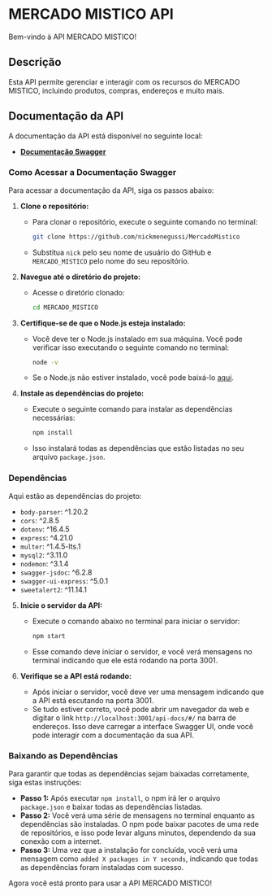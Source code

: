 # MERCADO MISTICO API

Bem-vindo à API MERCADO MISTICO!

## Descrição

Esta API permite gerenciar e interagir com os recursos do MERCADO MISTICO, incluindo produtos, compras, endereços e muito mais.

## Documentação da API

A documentação da API está disponível no seguinte local:

- **[Documentação Swagger](http://localhost:3001/api-docs/#/)**

### Como Acessar a Documentação Swagger

Para acessar a documentação da API, siga os passos abaixo:

1. **Clone o repositório:**
   - Para clonar o repositório, execute o seguinte comando no terminal:
     ```bash
     git clone https://github.com/nickmenegussi/MercadoMistico
     ```
   - Substitua `nick` pelo seu nome de usuário do GitHub e `MERCADO_MISTICO` pelo nome do seu repositório.

2. **Navegue até o diretório do projeto:**
   - Acesse o diretório clonado:
     ```bash
     cd MERCADO_MISTICO
     ```

3. **Certifique-se de que o Node.js esteja instalado:**
   - Você deve ter o Node.js instalado em sua máquina. Você pode verificar isso executando o seguinte comando no terminal:
     ```bash
     node -v
     ```
   - Se o Node.js não estiver instalado, você pode baixá-lo [aqui](https://nodejs.org/).

4. **Instale as dependências do projeto:**
   - Execute o seguinte comando para instalar as dependências necessárias:
     ```bash
     npm install
     ```
   - Isso instalará todas as dependências que estão listadas no seu arquivo `package.json`.

### Dependências

Aqui estão as dependências do projeto:

- `body-parser`: ^1.20.2
- `cors`: ^2.8.5
- `dotenv`: ^16.4.5
- `express`: ^4.21.0
- `multer`: ^1.4.5-lts.1
- `mysql2`: ^3.11.0
- `nodemon`: ^3.1.4
- `swagger-jsdoc`: ^6.2.8
- `swagger-ui-express`: ^5.0.1
- `sweetalert2`: ^11.14.1

5. **Inicie o servidor da API:**
   - Execute o comando abaixo no terminal para iniciar o servidor:
     ```bash
     npm start
     ```
   - Esse comando deve iniciar o servidor, e você verá mensagens no terminal indicando que ele está rodando na porta 3001.

6. **Verifique se a API está rodando:**
   - Após iniciar o servidor, você deve ver uma mensagem indicando que a API está escutando na porta 3001.
   - Se tudo estiver correto, você pode abrir um navegador da web e digitar o link `http://localhost:3001/api-docs/#/` na barra de endereços. Isso deve carregar a interface Swagger UI, onde você pode interagir com a documentação da sua API.

### Baixando as Dependências

Para garantir que todas as dependências sejam baixadas corretamente, siga estas instruções:

- **Passo 1:** Após executar `npm install`, o npm irá ler o arquivo `package.json` e baixar todas as dependências listadas.
- **Passo 2:** Você verá uma série de mensagens no terminal enquanto as dependências são instaladas. O npm pode baixar pacotes de uma rede de repositórios, e isso pode levar alguns minutos, dependendo da sua conexão com a internet.
- **Passo 3:** Uma vez que a instalação for concluída, você verá uma mensagem como `added X packages in Y seconds`, indicando que todas as dependências foram instaladas com sucesso.

Agora você está pronto para usar a API MERCADO MISTICO!
